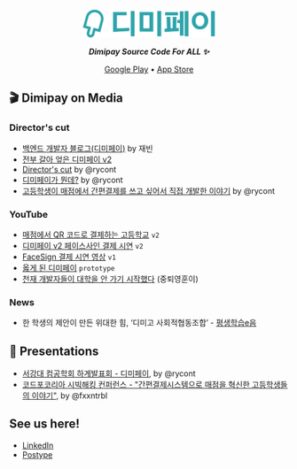<p align="center">
  <picture>
    <source media="(prefers-color-scheme: dark)" srcset="/profile/assets/logo-white.svg" height="50px">
    <img alt="dimipay logo" src="/profile/assets/logo-main-1.svg" height="50px">
  </picture>
  <p align="center"><b><i>Dimipay Source Code For ALL ✨</i></b></p>
  <div align="center">
    <a href="https://play.google.com/store/apps/details/%EB%94%94%EB%AF%B8%ED%8E%98%EC%9D%B4?id=com.develop.dimipay">Google Play</a>&#9;&#149;&#9;<a href="https://apps.apple.com/ph/app/%EB%94%94%EB%AF%B8%ED%8E%98%EC%9D%B4/id1642292289">App Store</a>
  </div>
</p>

## 🎬 Dimipay on Media

### Director's cut

- [백엔드 개발자 블로그(디미페이)](https://blog.javien.dev/category/%EB%94%94%EB%AF%B8%ED%8E%98%EC%9D%B4) by 재빈
- [전부 갈아 엎은 디미페이 v2](https://posty.pe/a1b77a)
- [Director's cut](https://github.com/orgs/dimipay/discussions/1) by @rycont
- [디미페이가 뭔데?](https://tilnote.io/pages/64947f56d15b21c6b91c9e09) by @rycont
- [고등학생이 매점에서 간편결제를 쓰고 싶어서 직접 개발한 이야기](https://news.hada.io/topic?id=10280) by @rycont

### YouTube

- [매점에서 QR 코드로 결제하는 고등학교](https://www.youtube.com/shorts/gUd2R12QW1Y) `v2`
- [디미페이 v2 페이스사인 결제 시연](https://www.youtube.com/shorts/FprMNDA_71Y) `v2`
- [FaceSign 결제 시연 영상](https://youtu.be/3OE62cBS8rs?si=20ldYyG2Fl0lnRoj) `v1`
- [옳게 된 디미페이](https://youtube.com/shorts/9cmtrsTB9UM?si=4-E8YrFJ8OSNYyIJ) `prototype`
- [천재 개발자들이 대학을 안 가기 시작했다](https://www.youtube.com/watch?v=zYBYLbolEgI) (중퇴영훈이)

### News

- 한 학생의 제안이 만든 위대한 힘, ‘디미고 사회적협동조합’ - [평생학습e음](https://e-eum.net/focus/?idx=13553300&bmode=view)

## 📜 Presentations

- [서강대 컴공학회 하계발표회 - 디미페이](https://github.com/dimipay/.github/tree/main/presentations/%EC%84%9C%EA%B0%95%EB%8C%80%20%EC%BB%B4%EA%B3%B5%ED%95%99%ED%9A%8C%20%ED%95%98%EA%B3%84%EB%B0%9C%ED%91%9C%ED%9A%8C%20-%20%EB%94%94%EB%AF%B8%ED%8E%98%EC%9D%B4), by @rycont
- [코드포코리아 시빅해킹 컨퍼런스 - "간편결제시스템으로 매점을 혁신한 고등학생들의 이야기"](https://github.com/dimipay/.github/blob/main/presentations/코포코%20시빅해킹%20컨퍼런스/간편결제시스템으로%20매점을%20혁신한%20고등학생들의%20이야기.pdf), by @fxxntrbl

## See us here!

- [LinkedIn](https://www.linkedin.com/company/100111619)
- [Postype](https://www.postype.com/@dimipay)
